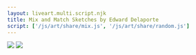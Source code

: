 ```yaml
---
layout: liveart.multi.script.njk
title: Mix and Match Sketches by Edward Delaporte
script: ['/js/art/share/mix.js', '/js/art/share/random.js']
---
```


<img src="/img/mix/top/a.jpg" id=imgTop />
<img src="/img/mix/top/a.jpg" id=imgBottom />
